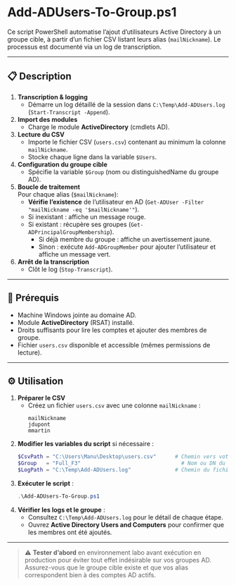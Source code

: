 # Add-ADUsers-To-Group.ps1

Ce script PowerShell automatise l’ajout d’utilisateurs Active Directory à un groupe cible, à partir d’un fichier CSV listant leurs alias (`mailNickname`). Le processus est documenté via un log de transcription.

---

## 📋 Description

1. **Transcription & logging**  
   - Démarre un log détaillé de la session dans `C:\Temp\Add-ADUsers.log` (`Start-Transcript -Append`).  
2. **Import des modules**  
   - Charge le module **ActiveDirectory** (cmdlets AD).  
3. **Lecture du CSV**  
   - Importe le fichier CSV (`users.csv`) contenant au minimum la colonne `mailNickname`.  
   - Stocke chaque ligne dans la variable `$Users`.
4. **Configuration du groupe cible**  
   - Spécifie la variable `$Group` (nom ou distinguishedName du groupe AD).  
5. **Boucle de traitement**  
   Pour chaque alias (`$mailNickname`):
   - **Vérifie l’existence** de l’utilisateur en AD (`Get-ADUser -Filter "mailNickname -eq '$mailNickname'"`).  
   - Si inexistant : affiche un message rouge.  
   - Si existant : récupère ses groupes (`Get-ADPrincipalGroupMembership`).  
     - Si déjà membre du groupe : affiche un avertissement jaune.  
     - Sinon : exécute `Add-ADGroupMember` pour ajouter l’utilisateur et affiche un message vert.
6. **Arrêt de la transcription**  
   - Clôt le log (`Stop-Transcript`).

---

## 🔧 Prérequis

- Machine Windows jointe au domaine AD.  
- Module **ActiveDirectory** (RSAT) installé.  
- Droits suffisants pour lire les comptes et ajouter des membres de groupe.  
- Fichier `users.csv` disponible et accessible (mêmes permissions de lecture).  

---

## ⚙️ Utilisation

1. **Préparer le CSV**  
   - Créez un fichier `users.csv` avec une colonne `mailNickname` :  
     ```csv
     mailNickname
     jdupont
     mmartin
     ```
2. **Modifier les variables du script** si nécessaire :  
   ```powershell
   $CsvPath = "C:\Users\Manu\Desktop\users.csv"      # Chemin vers votre CSV
   $Group   = "Full_F3"                                # Nom ou DN du groupe cible
   $LogPath = "C:\Temp\Add-ADUsers.log"              # Chemin du fichier de log
   ```
3. **Exécuter le script** :  
   ```powershell
   .\Add-ADUsers-To-Group.ps1
   ```
4. **Vérifier les logs et le groupe** :  
   - Consultez `C:\Temp\Add-ADUsers.log` pour le détail de chaque étape.  
   - Ouvrez **Active Directory Users and Computers** pour confirmer que les membres ont été ajoutés.

---

> ⚠️ **Tester d’abord** en environnement labo avant exécution en production pour éviter tout effet indésirable sur vos groupes AD.  
> Assurez-vous que le groupe cible existe et que vos alias correspondent bien à des comptes AD actifs.

